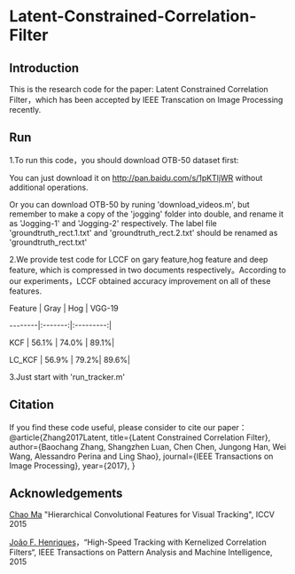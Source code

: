 Latent-Constrained-Correlation-Filter
========
Introduction
-------
This is the research code for the paper: Latent Constrained Correlation Filter，which has been accepted by IEEE Transcation on Image Processing recently.


Run
-------
1.To run this code，you should download OTB-50 dataset first:

  You can just download it on http://pan.baidu.com/s/1pKTljWR without additional operations.
  
  Or you can download OTB-50 by runing 'download_videos.m', but remember to make a copy of the 'jogging' folder into double, and rename it as 'Jogging-1' and 'Jogging-2' respectively. The label file 'groundtruth_rect.1.txt' and 'groundtruth_rect.2.txt' should be renamed as 'groundtruth_rect.txt'

2.We provide test code for LCCF on gary feature,hog feature and deep feature, which is compressed in two documents respectively。According to our experiments，LCCF obtained accuracy improvement on all of these features.

Feature | Gray | Hog | VGG-19

--------|:-------:|:---------:|

KCF  | 56.1% | 74.0% | 89.1%|

LC_KCF | 56.9% | 79.2%| 89.6%|

  3.Just start with 'run_tracker.m'

Citation
-------
If you find these code useful, please consider to cite our paper：
@article{Zhang2017Latent,
  title={Latent Constrained Correlation Filter},
  author={Baochang Zhang, Shangzhen Luan, Chen Chen, Jungong Han, Wei Wang, Alessandro Perina and Ling Shao},
  journal={IEEE Transactions on Image Processing},
  year={2017},
}

Acknowledgements
-------
[Chao Ma](https://sites.google.com/site/jbhuang0604/publications/cf2) "Hierarchical Convolutional Features for Visual Tracking", ICCV 2015

[João F. Henriques](http://www.isr.uc.pt/~henriques/circulant/)，“High-Speed Tracking with Kernelized Correlation Filters“, IEEE Transactions on Pattern Analysis and Machine Intelligence, 2015
